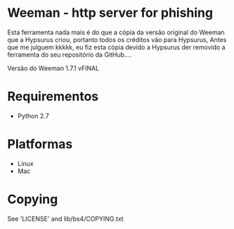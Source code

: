 # Weeman - http server for phishing

Esta ferramenta nada mais é do que a cópia 
da versão original do Weeman que a Hypsurus criou, 
portanto todos os créditos vão para Hypsurus, Antes 
que me julguem kkkkk, eu fiz esta cópia devido a 
Hypsurus der removido a ferramenta do seu 
repositório da GitHub....

Versão do Weeman 1.7.1 vFINAL

# Requirementos

* Python 2.7

# Platformas

* Linux
* Mac

# Copying

See 'LICENSE' and lib/bs4/COPYING.txt
